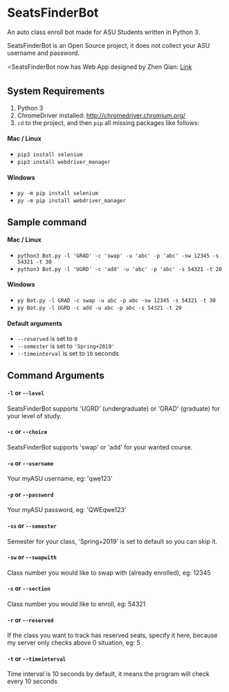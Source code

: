 # SeatsFinderBot
An auto class enroll bot made for ASU Students written in Python 3.

SeatsFinderBot is an Open Source project, it does not collect your ASU username and password.

:star:SeatsFinderBot now has Web App designed by Zhen Qian: [Link](http://72.201.206.220:8000/)

## System Requirements
1. Python 3 
2. ChromeDriver installed: http://chromedriver.chromium.org/
3. ```cd``` to the project, and then ```pip``` all missing packages like follows:

#### Mac / Linux
* ```pip3 install selenium```
* ```pip3 install webdriver_manager```

#### Windows
* ```py -m pip install selenium```
* ```py -m pip install webdriver_manager```

## Sample command

#### Mac / Linux
* ```python3 Bot.py -l 'GRAD' -c 'swap' -u 'abc' -p 'abc' -sw 12345 -s 54321 -t 30```
* ```python3 Bot.py -l 'UGRD' -c 'add' -u 'abc' -p 'abc' -s 54321 -t 20```

#### Windows
* ```py Bot.py -l GRAD -c swap -u abc -p abc -sw 12345 -s 54321 -t 30```
* ```py Bot.py -l UGRD -c add -u abc -p abc -s 54321 -t 20```

#### Default arguments
* ```--reserved``` is set to ```0```
* ```--semester``` is set to ```'Spring+2019'```
* ```--timeinterval``` is set to ```10``` seconds

## Command Arguments

#### ```-l``` or ```--level```
SeatsFinderBot supports 'UGRD' (undergraduate) or 'GRAD' (graduate) for your level of study.

#### ```-c``` or ```--choice```
SeatsFinderBot supports 'swap' or 'add' for your wanted course.

#### ```-u``` or ```--username```
Your myASU username, eg: 'qwe123'

#### ```-p``` or ```--password```
Your myASU password, eg: 'QWEqwe123'

#### ```-ss``` or ```--semester```
Semester for your class, 'Spring+2019' is set to default so you can skip it.

#### ```-sw``` or ```--swapwith```
Class number you would like to swap with (already enrolled), eg: 12345

#### ```-s``` or ```--section```
Class number you would like to enroll, eg: 54321

#### ```-r``` or ```--reserved```
If the class you want to track has reserved seats, specify it here, because my server only checks above 0 situation, eg: 5

#### ```-t``` or ```--timeinterval```
Time interval is 10 seconds by default, it means the program will check every 10 seconds
